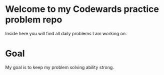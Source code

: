 # Welcome to my Codewards practice problem repo
<p>Inside here you will find all daily problems I am working on.</p>

<h1>Goal</h1>
<p>My goal is to keep my problem solving ability strong.</p>
